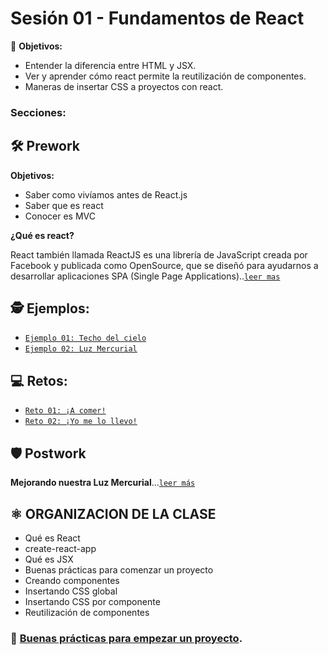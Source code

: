 # Sesión 01 - Fundamentos de React

🎯 **Objetivos:**

+ Entender la diferencia entre HTML y JSX.
+ Ver y aprender cómo react permite la reutilización de componentes.
+ Maneras de insertar CSS a proyectos con react.

### Secciones:

## 🛠 Prework

**Objetivos:**

+ Saber como vivíamos antes de React.js
+ Saber que es react
+ Conocer es MVC

**¿Qué es react?**

React también llamada ReactJS es una librería de JavaScript creada por Facebook y publicada como OpenSource, que se diseñó para ayudarnos a desarrollar aplicaciones SPA (Single Page Applications)..[`leer mas`](Prework)

## 🕵 Ejemplos:

+ [`Ejemplo 01: Techo del cielo`](Ejemplo-01)
+ [`Ejemplo 02: Luz Mercurial`](Ejemplo-02)

## 💻 Retos:

+ [`Reto 01: ¡A comer!`](Reto-01)
+ [`Reto 02: ¡Yo me lo llevo!`](Reto-02)

## 🛡 Postwork

**Mejorando nuestra Luz Mercurial**...[`leer más`](Postwork/)


## ⚛ ORGANIZACION DE LA CLASE
+ Qué es React
+ create-react-app
+ Qué es JSX
+ Buenas prácticas para comenzar un proyecto
+ Creando componentes
+ Insertando CSS global
+ Insertando CSS por componente
+ Reutilización de componentes

### 🎩 [Buenas prácticas para empezar un proyecto](../BuenasPracticas/EmpezandoProyectos/Readme.md).
